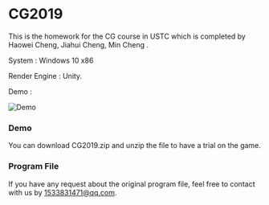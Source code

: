 # CG2019
This is the homework for the CG course in USTC which is completed by Haowei Cheng, Jiahui Cheng, Min Cheng .

System : Windows 10 x86

Render Engine : Unity.

Demo :

![Demo](https://github.com/lascride/CG2019/edit/master/Demo.jpg)

### Demo 
You can download CG2019.zip and unzip the file to have a trial on the game.

### Program File
If you have any request about the original program file, feel free to contact with us by 1533831471@qq.com.


